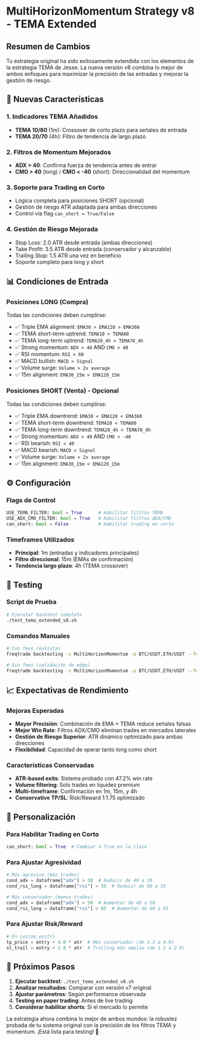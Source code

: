 # MultiHorizonMomentum Strategy v8 - TEMA Extended

## Resumen de Cambios

Tu estrategia original ha sido exitosamente extendida con los elementos de la estrategia TEMA de Jesse. La nueva versión v8 combina lo mejor de ambos enfoques para maximizar la precisión de las entradas y mejorar la gestión de riesgo.

## 🚀 Nuevas Características

### 1. **Indicadores TEMA Añadidos**
- **TEMA 10/80** (1m): Crossover de corto plazo para señales de entrada
- **TEMA 20/70** (4h): Filtro de tendencia de largo plazo 

### 2. **Filtros de Momentum Mejorados**
- **ADX > 40**: Confirma fuerza de tendencia antes de entrar
- **CMO > 40** (long) / **CMO < -40** (short): Direccionalidad del momentum

### 3. **Soporte para Trading en Corto**
- Lógica completa para posiciones SHORT (opcional)
- Gestión de riesgo ATR adaptada para ambas direcciones
- Control via flag `can_short = True/False`

### 4. **Gestión de Riesgo Mejorada**
- Stop Loss: 2.0 ATR desde entrada (ambas direcciones)
- Take Profit: 3.5 ATR desde entrada (conservador y alcanzable)
- Trailing Stop: 1.5 ATR una vez en beneficio
- Soporte completo para long y short

## 📊 Condiciones de Entrada

### Posiciones LONG (Compra)
Todas las condiciones deben cumplirse:
- ✅ Triple EMA alignment: `EMA30 > EMA120 > EMA360`
- ✅ TEMA short-term uptrend: `TEMA10 > TEMA80`
- ✅ TEMA long-term uptrend: `TEMA20_4h > TEMA70_4h`
- ✅ Strong momentum: `ADX > 40` AND `CMO > 40`
- ✅ RSI momentum: `RSI > 60`
- ✅ MACD bullish: `MACD > Signal`
- ✅ Volume surge: `Volume > 2x average`
- ✅ 15m alignment: `EMA30_15m > EMA120_15m`

### Posiciones SHORT (Venta) - Opcional
Todas las condiciones deben cumplirse:
- ✅ Triple EMA downtrend: `EMA30 < EMA120 < EMA360`
- ✅ TEMA short-term downtrend: `TEMA10 < TEMA80`
- ✅ TEMA long-term downtrend: `TEMA20_4h < TEMA70_4h`
- ✅ Strong momentum: `ADX > 40` AND `CMO < -40`
- ✅ RSI bearish: `RSI < 40`
- ✅ MACD bearish: `MACD < Signal`
- ✅ Volume surge: `Volume > 2x average`
- ✅ 15m alignment: `EMA30_15m < EMA120_15m`

## ⚙️ Configuración

### Flags de Control
```python
USE_TEMA_FILTER: bool = True      # Habilitar filtros TEMA
USE_ADX_CMO_FILTER: bool = True   # Habilitar filtros ADX/CMO
can_short: bool = False           # Habilitar trading en corto
```

### Timeframes Utilizados
- **Principal**: 1m (entradas y indicadores principales)
- **Filtro direccional**: 15m (EMAs de confirmación)
- **Tendencia largo plazo**: 4h (TEMA crossover)

## 🧪 Testing

### Script de Prueba
```bash
# Ejecutar backtest completo
./test_tema_extended_v8.sh
```

### Comandos Manuales
```bash
# Con fees realistas
freqtrade backtesting -s MultiHorizonMomentum -p BTC/USDT,ETH/USDT --fee 0.1 --timeframe 1m

# Sin fees (validación de edge)
freqtrade backtesting -s MultiHorizonMomentum -p BTC/USDT,ETH/USDT --fee 0 --timeframe 1m
```

## 📈 Expectativas de Rendimiento

### Mejoras Esperadas
- **Mayor Precisión**: Combinación de EMA + TEMA reduce señales falsas
- **Mejor Win Rate**: Filtros ADX/CMO eliminan trades en mercados laterales  
- **Gestión de Riesgo Superior**: ATR dinámico optimizado para ambas direcciones
- **Flexibilidad**: Capacidad de operar tanto long como short

### Características Conservadas
- **ATR-based exits**: Sistema probado con 47.2% win rate
- **Volume filtering**: Solo trades en liquidez premium
- **Multi-timeframe**: Confirmación en 1m, 15m, y 4h
- **Conservative TP/SL**: Risk/Reward 1:1.75 optimizado

## 🔧 Personalización

### Para Habilitar Trading en Corto
```python
can_short: bool = True  # Cambiar a True en la clase
```

### Para Ajustar Agresividad  
```python
# Más agresivo (más trades)
cond_adx = dataframe["adx"] > 30  # Reducir de 40 a 30
cond_rsi_long = dataframe["rsi"] > 55  # Reducir de 60 a 55

# Más conservador (menos trades)
cond_adx = dataframe["adx"] > 50  # Aumentar de 40 a 50
cond_rsi_long = dataframe["rsi"] > 65  # Aumentar de 60 a 65
```

### Para Ajustar Risk/Reward
```python
# En custom_exit()
tp_price = entry + 4.0 * atr  # Más conservador (de 3.5 a 4.0)
sl_trail = entry + 2.0 * atr  # Trailing más amplio (de 1.5 a 2.0)
```

## 📝 Próximos Pasos

1. **Ejecutar backtest**: `./test_tema_extended_v8.sh`
2. **Analizar resultados**: Comparar con versión v7 original
3. **Ajustar parámetros**: Según performance observada
4. **Testing en paper trading**: Antes de live trading
5. **Considerar habilitar shorts**: Si el mercado lo permite

La estrategia ahora combina lo mejor de ambos mundos: la robustez probada de tu sistema original con la precisión de los filtros TEMA y momentum. ¡Está lista para testing! 🚀 